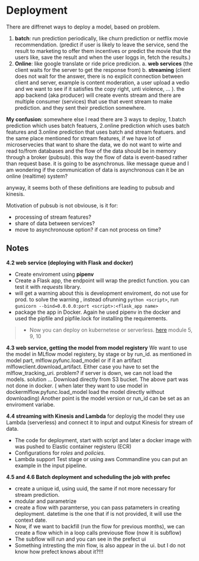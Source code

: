# Deployment

There are diffrenet ways to deploy a model, based on problem.
1. **batch**: run prediction periodically, like churn prediction or netflix movie recommendation. (predict if user is likely to leave the service, send the result to marketing to offer them incentives or predict the movie that the users like, save the result and when the user loggs in, fetch the results.)
2. **Online**: like google translate or ride price predicion.
    a. **web services** (the client waits for the server to get the response from)
    b. **streaming** (client does not wait for the answer, there is no explicit connection between client and server, example is content moderation, a user upload a vedio and we want to see if it satisfies the copy right, unti violence, ... ). the app backend (aka producer) will create events stream and there are multiple consumer (services) that use that event stream to make prediction. and they sent their prediction somewhere.

**My confusion**: 
somewhere else I read there are 3 ways to deploy, 1.batch prediction which uses batch featuers, 2.online prediction which uses batch features and 3.online prediction that uses batch and stream featuers. and the same place mentioned for stream features, if we have lot of microservecies that want to share the data, we do not want to wirte and read to/from databases and the flow of the data should be in memory through a broker (pubsub). this way the flow of data is event-based rather than request base. it is going to be asynchronus. like message queue and I am wondering if the communication of data is asynchronous can it be an online (realtime) system?

anyway, it seems both of these definitions are leading to pubsub and kinesis.

Motivation of pubsub is not obviouse, is it for:
- processing of stream features?
- share of data between services?
- move to asynchronouse option? if can not process on time?

## Notes
**4.2 web service (deploying with Flask and docker)**
- Create enviroment using **pipenv**
- Create a Flask app, the endpoint will wrap the predict function. you can test it with _requests_ library.
- will get a warning about this is development enviroment, do not use for prod. to solve the warning , instead ofrunning `python <script>`, run `gunicorn --bind=0.0.0.0:port <script>:<flask_app name>`
- package the app in Docker. Again he used pipenv in the docker and used the pipfile and pipfile.lock for installing the requirements.
>- Now you can deploy on kubernetese or serverless. [here](https://github.com/alexeygrigorev/mlbookcamp-code/tree/master/course-zoomcamp/05-deployment) module 5, 9, 10

**4.3 web service, getting the model from model registery**
We want to use the model in MLflow model registery, by stage or by run_id.
as mentioned in model part, mlflow.pyfunc.load_model or if it an artifact mlflowclient.download_artifact. Either case you have to set the mlflow_tracking_uri. 
problem? if server is down, we can not load the models. solution ... Download directly from S3 bucket.
The above part was not done in docker. ( when later they want to use model in dockermlflow.pyfunc.load_model load the model directly without downloading)
Another point is the model version or run_id can be set as an enviroment variabe.

**4.4 streaming with Kinesis and Lambda**
for deployig the model they use Lambda (serverless) and connect it to input and output Kinesis for stream of data.
- The code for deployment, start with script and later a docker image with was pushed to Elastic container registeru (ECR)
- Configurations for _roles_ and _policies_.
- Lambda support Test stage or using aws Commandline you can put an example in the input pipeline.

**4.5 and 4.6 Batch deployment and scheduling the job with prefec**
- create a unique id, using uuid, the same if not more necessary for stream prediction.
- modular and parametrize
- create a flow with paramterse, you can pass patameters in creating deployment. datetime is the one that if is not provided, it will use the context date.
- Now, if we want to backfill (run the flow for previous months), we can create a flow which in a loop calls previouse flow (now it is subflow)
- The subflow will run and you can see in the prefect ui
- Something intresting the min flow, is also appear in the ui. but I do not know how prefect knows about it?!!! 
